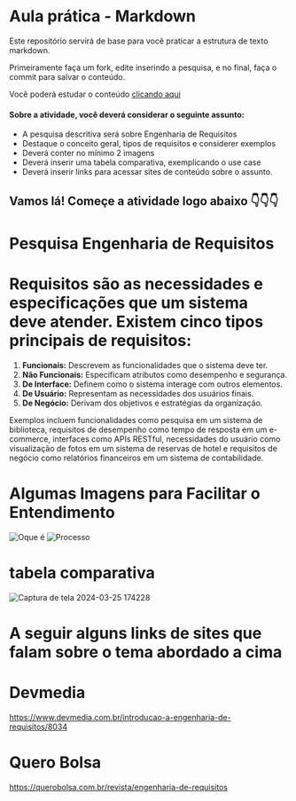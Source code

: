 # Aula prática - Markdown

Este repositório servirá de base para você praticar a estrutura de texto markdown. 

Primeiramente faça um fork, edite inserindo a pesquisa, e no final, faça o commit para salvar o conteúdo.

Você poderá estudar o conteúdo [clicando aqui](https://docs.pipz.com/central-de-ajuda/learning-center/guia-basico-de-markdown#open)

#### Sobre a atividade, você deverá considerar o seguinte assunto:

- A pesquisa descritiva será sobre Engenharia de Requisitos
- Destaque o conceito geral, tipos de requisitos e considerer exemplos
- Deverá conter no mínimo 2 imagens
- Deverá inserir uma tabela comparativa, exemplicando o use case
- Deverá inserir links para acessar sites de conteúdo sobre o assunto.


## Vamos lá! Começe a atividade logo abaixo 👇👇👇

# Pesquisa Engenharia de Requisitos 

# Requisitos são as necessidades e especificações que um sistema deve atender. Existem cinco tipos principais de requisitos:

1. **Funcionais:** Descrevem as funcionalidades que o sistema deve ter.
2. **Não Funcionais:** Especificam atributos como desempenho e segurança.
3. **De Interface:** Definem como o sistema interage com outros elementos.
4. **De Usuário:** Representam as necessidades dos usuários finais.
5. **De Negócio:** Derivam dos objetivos e estratégias da organização.

Exemplos incluem funcionalidades como pesquisa em um sistema de biblioteca, requisitos de desempenho como tempo de resposta em um e-commerce, interfaces como APIs RESTful, necessidades do usuário como visualização de fotos em um sistema de reservas de hotel e requisitos de negócio como relatórios financeiros em um sistema de contabilidade.

# Algumas Imagens para Facilitar o Entendimento

![Oque é](https://i.ytimg.com/vi/QK_0GppsvZ4/maxresdefault.jpg) ![Processo](https://cdn3.slideserve.com/6927584/o-processo-de-engenharia-de-requisitos-n.jpg) 

# tabela comparativa

![Captura de tela 2024-03-25 174228](https://github.com/Leandro-67/aulaMarkdown/assets/164562028/68f8f3af-35f1-42bd-9dcf-80549ca43eaa)

# A seguir alguns links de sites que falam sobre o tema abordado a cima

# Devmedia 
<https://www.devmedia.com.br/introducao-a-engenharia-de-requisitos/8034>

# Quero Bolsa
<https://querobolsa.com.br/revista/engenharia-de-requisitos>


